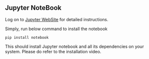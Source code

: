 ## Jupyter NoteBook

Log on to [Jupyter WebSite](https://jupyter.org/install) for detailed instructions.

Simply, run below command to install the notebook

    pip install notebook

This should install Jupyter notebook and all its dependencies on your system.
Please do refer to the installation video.
